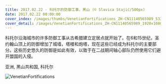 ```yaml
---
title: 2017.02.22 - 科托尔的防御工事，黑山 (© Slavica Stajić/500px)
date: 2017.02.22 00:00:00
cover_index: /images/thumbs/VenetianFortifications_ZH-CN11140565989_533x300.jpg
cover_detail: /images/VenetianFortifications_ZH-CN11140565989_1920x1080.jpg
---
```


科托尔沿海城市的许多防御工事从古希腊建立定居点就开始了。在6和15世纪，圣约翰山顶上的防御增加了城墙，塔楼和炮塔，现在这些已经成为科托尔的主要部分。这些历史悠久的防御是如此有效，以致于在二战期间轴心部队仍然使用它们避开盟国的入侵。

亚洲, 黑山共和国, 科托尔

![VenetianFortifications](/images/VenetianFortifications_ZH-CN11140565989_1920x1080.jpg)
